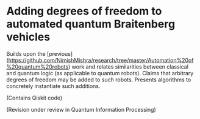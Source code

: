 # Adding degrees of freedom to automated quantum Braitenberg vehicles
Builds upon the [previous] (https://github.com/NimishMishra/research/tree/master/Automation%20of%20quantum%20robots) work and relates similarities between classical and quantum logic (as applicable to quantum robots). Claims that arbitrary degrees of freedom may be added to such robots. Presents algorithms to concretely instantiate such additions.

(Contains Qiskit code)

(Revision under review in Quantum Information Processing)